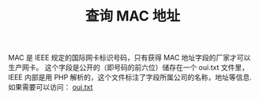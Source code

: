 ﻿---
title: 查询 MAC 地址
published: 2018-05-17 12:57:28 +08:00
description: 使用 OUI 查询 MAC 地址
category: Tip
tags: [Network, Code, Standard]
image: ./cover.jpg
draft: false
---


MAC 是 IEEE 规定的国际网卡标识号码，只有获得 MAC 地址字段的厂家才可以生产网卡。
这个字段是公开的（即号码的前六位）储存在一个 oui.txt 文件里， IEEE 内部是用 PHP 解析的，这个文件标注了字段所属公司的名称，地址等信息.如果需要可以访问：
	[oui.txt](http://standards-oui.ieee.org/oui/oui.txt)